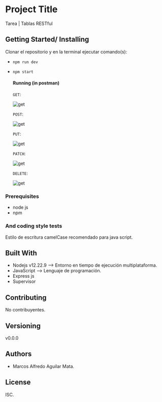 # Project Title

Tarea | Tablas RESTful

## Getting Started/ Installing

Clonar el repositorio y en la terminal ejecutar comando(s):

* `npm run dev`
* `npm start`

  #### Running (in postman)
  
  `GET`:
  
  ![get](./assets/GET.png)

  `POST`:
  
  ![get](./assets/POST.png)
  
  `PUT`:
  
  ![get](./assets/PUT.png)
  
  `PATCH`:
  
  ![get](./assets/PATCH.png)
  
  `DELETE`:
  
  ![get](./assets/DELETE.png)

### Prerequisites

* node js
* npm

### And coding style tests

Estilo de escritura camelCase recomendado para java script.

## Built With

* Nodejs v12.22.9 --> Entorno en tiempo de ejecución multiplataforma.
* JavaScript --> Lenguaje de programación.
* Express js
* Supervisor

## Contributing

No contribuyentes.

## Versioning

v0.0.0

## Authors

* Marcos Alfredo Aguilar Mata.

## License

ISC.



